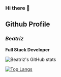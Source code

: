 ### Hi there 👋
## Github Profile 
### *Beatriz*
**Full Stack Developer**

![Beatriz's GitHub stats](https://github-readme-stats.vercel.app/api?username=BeatrizCPerez&show_icons=true&theme=radical)

[![Top Langs](https://github-readme-stats.vercel.app/api/top-langs/?username=BeatrizCPerez&layout=compact)](https://github.com/BeatrizCPerez/github-readme-stats)
